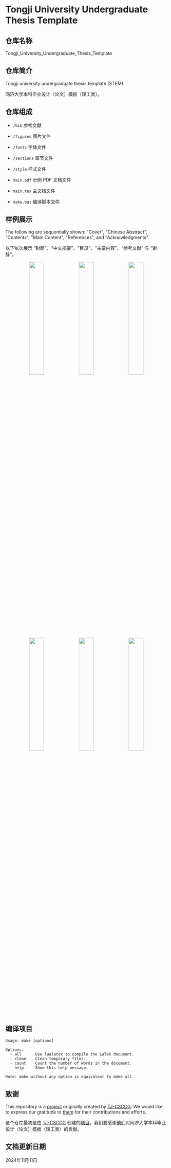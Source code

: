 # Tongji University Undergraduate Thesis Template

## 仓库名称

Tongji_University_Undergraduate_Thesis_Template

## 仓库简介

Tongji university undergraduate thesis template (STEM).

同济大学本科毕业设计（论文）模板（理工类）。

## 仓库组成

* `/bib`
参考文献

* `/figures`
图片文件

* `/fonts`
字体文件

* `/sections`
章节文件

* `/style`
样式文件

* `main.pdf`
示例 PDF 文档文件

* `main.tex`
主文档文件

* `make.bat`
编译脚本文件

## 样例展示

The following are sequentially shown: "Cover", "Chinese Abstract", "Contents", "Main Content", "References", and "Acknowledgments".

以下依次展示 “封面”、“中文摘要”、“目录”、“主要内容”、“参考文献” 与 “谢辞”。

<p align="center">
  <img src="https://media.githubusercontent.com/media/TJ-CSCCG/TJCS-Images/tongji-undergrad-thesis/preview/main_page-0001.jpg" width="30%">
  <img src="https://media.githubusercontent.com/media/TJ-CSCCG/TJCS-Images/tongji-undergrad-thesis/preview/main_page-0002.jpg" width="30%">
  <img src="https://media.githubusercontent.com/media/TJ-CSCCG/TJCS-Images/tongji-undergrad-thesis/preview/main_page-0004.jpg" width="30%">
  <img src="https://media.githubusercontent.com/media/TJ-CSCCG/TJCS-Images/tongji-undergrad-thesis/preview/main_page-0005.jpg" width="30%">
  <img src="https://media.githubusercontent.com/media/TJ-CSCCG/TJCS-Images/tongji-undergrad-thesis/preview/main_page-0010.jpg" width="30%">
  <img src="https://media.githubusercontent.com/media/TJ-CSCCG/TJCS-Images/tongji-undergrad-thesis/preview/main_page-0011.jpg" width="30%">
</p>

## 编译项目

```
Usage: make [options]

Options:
  - all      Use lualatex to compile the LaTeX document.
  - clean    Clean temporary files.
  - count    Count the number of words in the document.
  - help     Show this help message.

Note: make without any option is equivalent to make all.
```

## 致谢

This repository is a [project](https://github.com/TJ-CSCCG/tongji-undergrad-thesis) originally created by [TJ-CSCCG](http://github.com/TJ-CSCCG). We would like to express our gratitude to [them](https://github.com/TJ-CSCCG/tongji-undergrad-thesis/graphs/contributors) for their contributions and efforts.

这个仓库最初是由 [TJ-CSCCG](http://github.com/TJ-CSCCG) 创建的[项目](https://github.com/TJ-CSCCG/tongji-undergrad-thesis)。我们要感谢[他们](https://github.com/TJ-CSCCG/tongji-undergrad-thesis/graphs/contributors)对同济大学本科毕业设计（论文）模板（理工类）的贡献。

## 文档更新日期

2024年11月11日